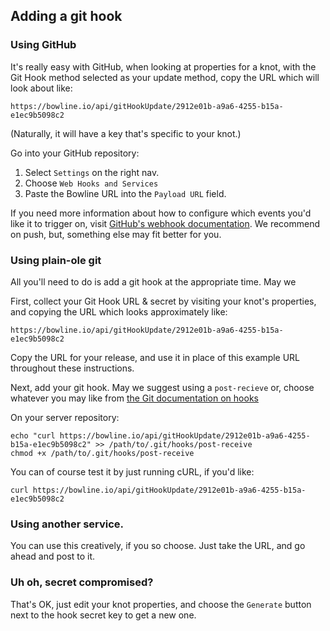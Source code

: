 ## Adding a git hook

### Using GitHub

It's really easy with GitHub, when looking at properties for a knot, with the Git Hook method selected as your update method, copy the URL which will look about like:

    https://bowline.io/api/gitHookUpdate/2912e01b-a9a6-4255-b15a-e1ec9b5098c2

(Naturally, it will have a key that's specific to your knot.)

Go into your GitHub repository:

1. Select `Settings` on the right nav.
2. Choose `Web Hooks and Services`
3. Paste the Bowline URL into the `Payload URL` field.

If you need more information about how to configure which events you'd like it to trigger on, visit [GitHub's webhook documentation](https://developer.github.com/webhooks/). We recommend on push, but, something else may fit better for you.

### Using plain-ole git

All you'll need to do is add a git hook at the appropriate time. May we

First, collect your Git Hook URL & secret by visiting your knot's properties, and copying the URL which looks approximately like:

    https://bowline.io/api/gitHookUpdate/2912e01b-a9a6-4255-b15a-e1ec9b5098c2

Copy the URL for your release, and use it in place of this example URL throughout these instructions.

Next, add your git hook. May we suggest using a `post-recieve` or, choose whatever you may like from [the Git documentation on hooks](http://git-scm.com/docs/githooks)

On your server repository:

    echo "curl https://bowline.io/api/gitHookUpdate/2912e01b-a9a6-4255-b15a-e1ec9b5098c2" >> /path/to/.git/hooks/post-receive
    chmod +x /path/to/.git/hooks/post-receive

You can of course test it by just running cURL, if you'd like:

	curl https://bowline.io/api/gitHookUpdate/2912e01b-a9a6-4255-b15a-e1ec9b5098c2

### Using another service.

You can use this creatively, if you so choose. Just take the URL, and go ahead and post to it.

### Uh oh, secret compromised?

That's OK, just edit your knot properties, and choose the `Generate` button next to the hook secret key to get a new one.